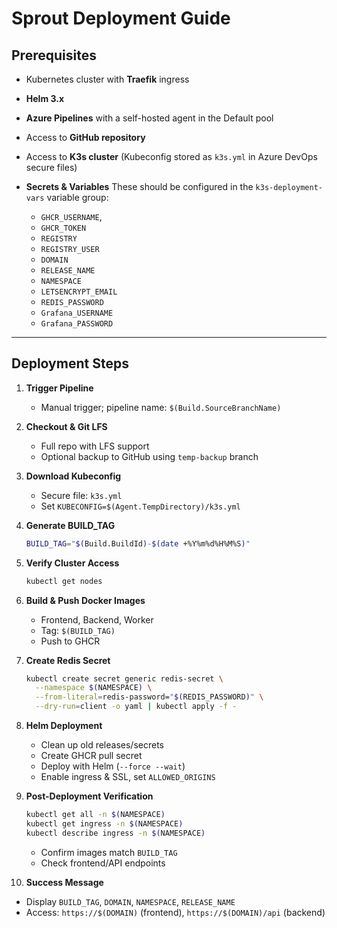 
# Sprout Deployment Guide

## Prerequisites
- Kubernetes cluster with **Traefik** ingress
- **Helm 3.x**
- **Azure Pipelines** with a self-hosted agent in the Default pool
- Access to **GitHub repository**
- Access to **K3s cluster** (Kubeconfig stored as `k3s.yml` in Azure DevOps secure files)

- **Secrets & Variables**
  These should be configured in the `k3s-deployment-vars` variable group:

  * `GHCR_USERNAME`, 
  * `GHCR_TOKEN`
  * `REGISTRY` 
  * `REGISTRY_USER`
  * `DOMAIN`
  * `RELEASE_NAME`
  * `NAMESPACE`
  * `LETSENCRYPT_EMAIL`
  * `REDIS_PASSWORD`
  * `Grafana_USERNAME`
  * `Grafana_PASSWORD`

---

## Deployment Steps

1. **Trigger Pipeline**

   * Manual trigger; pipeline name: `$(Build.SourceBranchName)`

2. **Checkout & Git LFS**

   * Full repo with LFS support
   * Optional backup to GitHub using `temp-backup` branch

3. **Download Kubeconfig**

   * Secure file: `k3s.yml`
   * Set `KUBECONFIG=$(Agent.TempDirectory)/k3s.yml`

4. **Generate BUILD\_TAG**

   ```bash
   BUILD_TAG="$(Build.BuildId)-$(date +%Y%m%d%H%M%S)"
   ```

5. **Verify Cluster Access**

   ```bash
   kubectl get nodes
   ```

6. **Build & Push Docker Images**

   * Frontend, Backend, Worker
   * Tag: `$(BUILD_TAG)`
   * Push to GHCR

7. **Create Redis Secret**

   ```bash
   kubectl create secret generic redis-secret \
     --namespace $(NAMESPACE) \
     --from-literal=redis-password="$(REDIS_PASSWORD)" \
     --dry-run=client -o yaml | kubectl apply -f -
   ```

8. **Helm Deployment**

   * Clean up old releases/secrets
   * Create GHCR pull secret
   * Deploy with Helm (`--force --wait`)
   * Enable ingress & SSL, set `ALLOWED_ORIGINS`

9. **Post-Deployment Verification**

   ```bash
   kubectl get all -n $(NAMESPACE)
   kubectl get ingress -n $(NAMESPACE)
   kubectl describe ingress -n $(NAMESPACE)
   ```

   * Confirm images match `BUILD_TAG`
   * Check frontend/API endpoints

10. **Success Message**

* Display `BUILD_TAG`, `DOMAIN`, `NAMESPACE`, `RELEASE_NAME`
* Access: `https://$(DOMAIN)` (frontend), `https://$(DOMAIN)/api` (backend)

